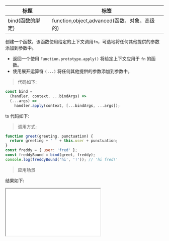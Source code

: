 | 标题             | 标签                                         |
| ---------------- | -------------------------------------------- |
| bind(函数的绑定) | function,object,advanced(函数，对象，高级的) |

创建一个函数，该函数使用给定的上下文调用`fn`，可选地将任何其他提供的参数添加到参数中。

- 返回一个使用 `Function.prototype.apply()` 将给定上下文应用于 `fn` 的函数。
- 使用展开运算符 `(...)` 将任何其他提供的参数添加到参数中。

> 代码如下:

```js
const bind =
  (handler, context, ...bindArgs) =>
  (...args) =>
    handler.apply(context, [...bindArgs, ...args]);
```

ts 代码如下:

<div class="code-editor" data-url="codes/javascript/ts/bind.ts" data-language="typescript"></div>

> 调用方式:

```js
function greet(greeting, punctuation) {
  return greeting + ' ' + this.user + punctuation;
}
const freddy = { user: 'fred' };
const freddyBound = bind(greet, freddy);
console.log(freddyBound('hi', '!')); // 'hi fred!'
```

> 应用场景

<div class="code-editor" data-url="codes/javascript/html/bind.html" data-language="html"></div>

结果如下:

<iframe src="codes/javascript/html/bind.html"></iframe>
